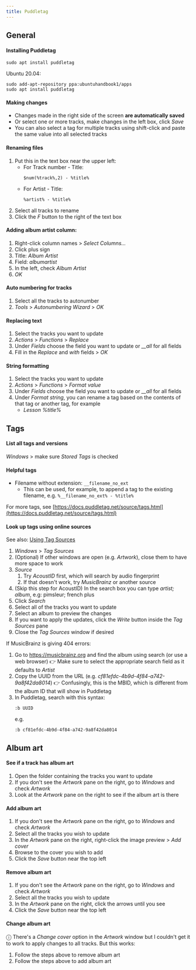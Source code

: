 ```yaml
---
title: Puddletag
---
```


## General

#### Installing Puddletag

```
sudo apt install puddletag
```

Ubuntu 20.04:

```
sudo add-apt-repository ppa:ubuntuhandbook1/apps
sudo apt install puddletag
```

#### Making changes

- Changes made in the right side of the screen **are automatically saved**
- Or select one or more tracks, make changes in the left box, click _Save_
- You can also select a tag for multiple tracks using shift-click and paste the same value into all selected tracks

#### Renaming files

1. Put this in the text box near the upper left:
   - For Track number - Title:
     ```
     $num(%track%,2) - %title%
     ```
   - For Artist - Title:
     ```
     %artist% - %title%
     ```
1. Select all tracks to rename
1. Click the _F_ button to the right of the text box

#### Adding album artist column:

1. Right-click column names > _Select Columns..._
1. Click plus sign
1. Title: _Album Artist_
1. Field: _albumartist_
1. In the left, check _Album Artist_
1. _OK_

#### Auto numbering for tracks

1. Select all the tracks to autonumber
1. _Tools_ > _Autonumbering Wizard_ > _OK_

#### Replacing text

1. Select the tracks you want to update
1. _Actions_ > _Functions_ > _Replace_
1. Under _Fields_ choose the field you want to update or _\_\_all_ for all fields
1. Fill in the _Replace_ and _with_ fields > _OK_

#### String formatting

1. Select the tracks you want to update
1. _Actions_ > _Functions_ > _Format value_
1. Under _Fields_ choose the field you want to update or _\_\_all_ for all fields
1. Under _Format string_, you can rename a tag based on the contents of that tag or another tag, for example
   - _Lesson %title%_

## Tags

#### List all tags and versions

_Windows_ > make sure _Stored Tags_ is checked

#### Helpful tags

- Filename without extension: `__filename_no_ext`
  - This can be used, for example, to append a tag to the existing filename, e.g. `%__filename_no_ext% - %title%`

For more tags, see [https://docs.puddletag.net/source/tags.html](https://docs.puddletag.net/source/tags.html)

#### Look up tags using online sources

See also: [Using Tag Sources](https://docs.puddletag.net/source/tagsources.html)

1. _Windows_ > _Tag Sources_
1. (Optional) If other windows are open (e.g. _Artwork_), close them to have more space to work
1. _Source_
   1. Try _AcoustID_ first, which will search by audio fingerprint
   1. If that doesn't work, try _MusicBrainz_ or another source
1. (Skip this step for AcoustID) In the search box you can type _artist; album_, e.g:
   pimsleur; french plus
1. Click _Search_
1. Select all of the tracks you want to update
1. Select an album to preview the changes
1. If you want to apply the updates, click the _Write_ button inside the _Tag Sources_ pane
1. Close the _Tag Sources_ window if desired

If MusicBrainz is giving 404 errors:

1. Go to https://musicbrainz.org and find the album using search (or use a web browser)
   👉 Make sure to select the appropriate search field as it defaults to _Artist_
1. Copy the UUID from the URL (e.g. _cf81efdc-4b9d-4f84-a742-9a8f42da8014_)
   👉 Confusingly, this is the MBID, which is different from the album ID that will show in Puddletag
1. In Puddletag, search with this syntax:
   ```
   :b UUID
   ```
   e.g.
   ```
   :b cf81efdc-4b9d-4f84-a742-9a8f42da8014
   ```

## Album art

#### See if a track has album art

1. Open the folder containing the tracks you want to update
1. If you don't see the _Artwork_ pane on the right, go to _Windows_ and check _Artwork_
1. Look at the _Artwork_ pane on the right to see if the album art is there

#### Add album art

1. If you don't see the _Artwork_ pane on the right, go to _Windows_ and check _Artwork_
1. Select all the tracks you wish to update
1. In the _Artwork_ pane on the right, right-click the image preview > _Add cover_
1. Browse to the cover you wish to add
1. Click the _Save_ button near the top left

#### Remove album art

1. If you don't see the _Artwork_ pane on the right, go to _Windows_ and check _Artwork_
1. Select all the tracks you wish to update
1. In the _Artwork_ pane on the right, click the arrows until you see _<blank>_
1. Click the _Save_ button near the top left

#### Change album art

ⓘ There's a _Change cover_ option in the _Artwork_ window but I couldn't get it to work to apply changes to all tracks. But this works:

1. Follow the steps above to remove album art
1. Follow the steps above to add album art
